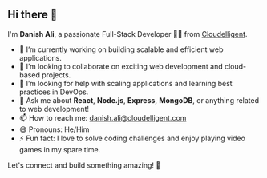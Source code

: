 ## Hi there 👋

I'm **Danish Ali**, a passionate Full-Stack Developer 👨‍💻 from [Cloudelligent](https://www.cloudelligent.com).

- 🔭 I’m currently working on building scalable and efficient web applications.
- 👯 I’m looking to collaborate on exciting web development and cloud-based projects.
- 🤔 I’m looking for help with scaling applications and learning best practices in DevOps.
- 💬 Ask me about **React**, **Node.js**, **Express**, **MongoDB**, or anything related to web development!
- 📫 How to reach me: [danish.ali@cloudelligent.com](mailto:danish.ali@cloudelligent.com)
- 😄 Pronouns: He/Him
- ⚡ Fun fact: I love to solve coding challenges and enjoy playing video games in my spare time.

Let's connect and build something amazing! 🚀
